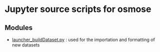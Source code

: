 # Jupyter source scripts for osmose

## Modules

* [launcher_buildDataset.py](launcher_buildDataset.py) : used for the importation and formatting of new datasets

